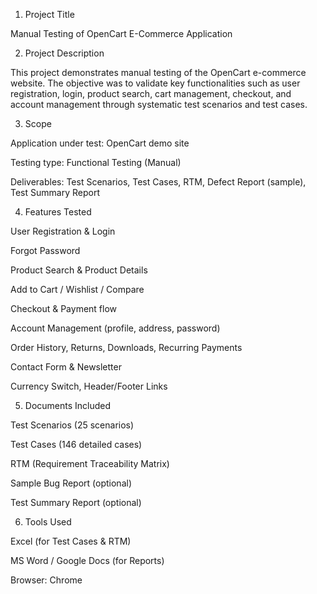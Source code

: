 1. Project Title

  Manual Testing of OpenCart E-Commerce Application

2. Project Description

  This project demonstrates manual testing of the OpenCart e-commerce website. The objective was to validate key functionalities such as user registration, login, product search, cart management, checkout, and      account management through systematic test scenarios and test cases.

3. Scope

  Application under test: OpenCart demo site

  Testing type: Functional Testing (Manual)

  Deliverables: Test Scenarios, Test Cases, RTM, Defect Report (sample), Test Summary Report

4. Features Tested

  User Registration & Login

  Forgot Password

  Product Search & Product Details

  Add to Cart / Wishlist / Compare

  Checkout & Payment flow

  Account Management (profile, address, password)

  Order History, Returns, Downloads, Recurring Payments

  Contact Form & Newsletter

  Currency Switch, Header/Footer Links

5. Documents Included

  Test Scenarios (25 scenarios)

  Test Cases (146 detailed cases)

  RTM (Requirement Traceability Matrix)

  Sample Bug Report (optional)

  Test Summary Report (optional)

6. Tools Used

  Excel (for Test Cases & RTM)

  MS Word / Google Docs (for Reports)

  Browser: Chrome
